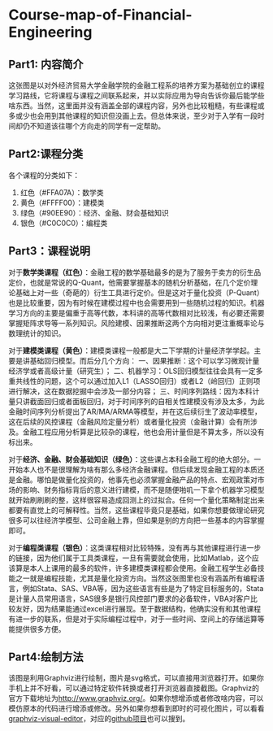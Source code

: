 # Course-map-of-Financial-Engineering
## Part1: 内容简介
这张图是以对外经济贸易大学金融学院的金融工程系的培养方案为基础创立的课程学习路线，它将课程与课程之间联系起来，并以实际应用为导向告诉你最后能学些啥东西。当然，这里面并没有涵盖全部的课程内容，另外也比较粗糙，有些课程或多或少也会用到其他课程的知识但没画上去。但总体来说，至少对于入学有一段时间却仍不知道该往哪个方向走的同学有一定帮助。

## Part2:课程分类
各个课程的分类如下：
1. 红色（#FFA07A）：数学类
2. 黄色（#FFFF00）：建模类
3. 绿色（#90EE90）：经济、金融、财会基础知识
4. 银色（#C0C0C0）：编程类

## Part3：课程说明
对于**数学类课程（红色）**：金融工程的数学基础最多的是为了服务于卖方的衍生品定价，也就是常说的Q-Quant，他需要掌握基本的随机分析基础，在几个定价理论基础上对一些（奇葩的）衍生工具进行定价。但是这对于量化投资（P-Quant）也是比较重要，因为有时候在建模过程中也会需要用到一些随机过程的知识。机器学习方向的主要是偏重于高等代数，本科讲的高等代数相对比较浅，有必要还需要掌握矩阵求导等一系列知识。风险建模、因果推断这两个方向相对更注重概率论与数理统计的知识。

对于**建模类课程（黄色）**：建模类课程一般都是大二下学期的计量经济学学起。主要是讲基础回归模型。而后分几个方向：
一、因果推断：这个可以学习微观计量经济学或者高级计量（研究生）；
二、机器学习：OLS回归模型往往会具有一定多重共线性的问题，这个可以通过加入L1（LASSO回归）或者L2（岭回归）正则项进行解决，这在数据挖掘中会涉及一部分内容；
三、时间序列路线：因为本科计量只讲截面回归或者面板回归，对于时间序列的自相关性建模没有涉及太多，为此金融时间序列分析提出了AR/MA/ARMA等模型，并在这后续衍生了波动率模型，这在后续的风控课程（金融风险定量分析）或者量化投资（金融计算）会有所涉及。金融工程应用分析算是比较杂的课程，他也会用计量但是不算太多，所以没有标出来。

对于**经济、金融、财会基础知识（绿色）**：这些课占本科金融工程的绝大部分。一开始本人也不是很理解为啥有那么多经济金融课程。但后续发现金融工程的本质还是金融。哪怕是做量化投资的，他事先也必须掌握金融产品的特点、宏观政策对市场的影响、财务指标背后的意义进行建模，而不是随便啪叽一下拿个机器学习模型就开始刷刷刷的整，这样很容易造成回测上的过拟合。任何一个量化策略制定出来都要有直觉上的可解释性。当然，这些课程毕竟只是基础，如果你想要做理论研究很多可以往经济学模型、公司金融上靠，但如果是别的方向把一些基本的内容掌握即可。

对于**编程类课程（银色）**：这类课程相对比较特殊，没有再与其他课程进行进一步的链接，因为他们属于工具类课程，一旦有需要就会使用，比如Matlab，这个应该算是本人上课用的最多的软件，许多建模类课程都会使用。金融工程学生必备技能之一就是编程技能，尤其是量化投资方向。当然这张图里也没有涵盖所有编程语言，例如Stata、SAS、VBA等，因为这些语言有些是为了特定目标服务的，Stata是计量人员常用语言，SAS很多是银行风控部门要求的必备软件，VBA对客户比较友好，因为结果能通过excel进行展现。至于数据结构，他确实没有和其他课程有进一步的联系，但是对于实际编程过程中，对于一些时间、空间上的存储运算等能提供很多方便。

## Part4:绘制方法
该图是利用Graphviz进行绘制，图片是svg格式，可以直接用浏览器打开。如果你手机上并不好看，可以通过特定软件转换或者打开浏览器直接截图。Graphviz的官方下载地址为<http://www.graphviz.org/>。如果你想增添或者修改啥内容，可以模仿原本的代码进行增添或修改。另外如果你想看到即时的可视化图片，可以看看[graphviz-visual-editor](http://magjac.com/graphviz-visual-editor/)，对应的[github项目](https://github.com/magjac/graphviz-visual-editor)也可以搜到。
